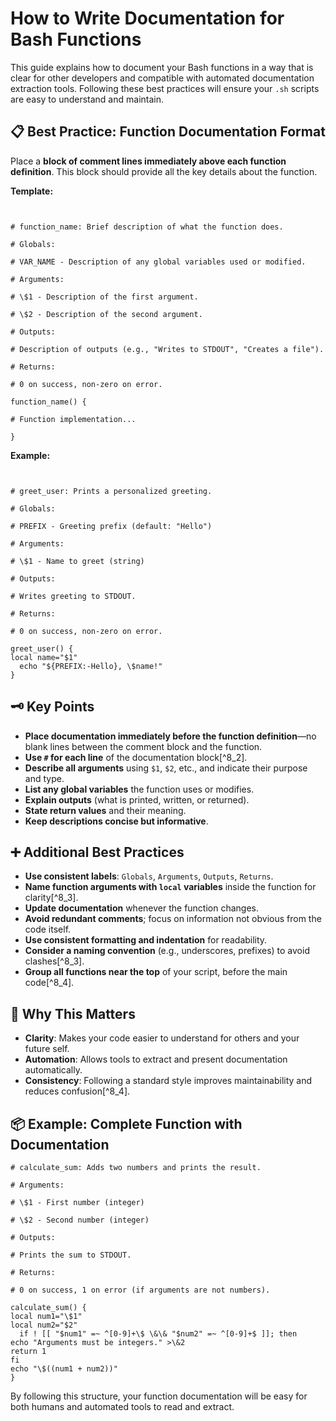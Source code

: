 # How to Write Documentation for Bash Functions

This guide explains how to document your Bash functions in a way that is clear for other developers and compatible with automated documentation extraction tools. Following these best practices will ensure your `.sh` scripts are easy to understand and maintain.


## 📋 Best Practice: Function Documentation Format

Place a **block of comment lines immediately above each function definition**. This block should provide all the key details about the function.

**Template:**

```


# function_name: Brief description of what the function does.

# Globals:

# VAR_NAME - Description of any global variables used or modified.

# Arguments:

# \$1 - Description of the first argument.

# \$2 - Description of the second argument.

# Outputs:

# Description of outputs (e.g., "Writes to STDOUT", "Creates a file").

# Returns:

# 0 on success, non-zero on error.

function_name() {

# Function implementation...

}

```

**Example:**

```


# greet_user: Prints a personalized greeting.

# Globals:

# PREFIX - Greeting prefix (default: "Hello")

# Arguments:

# \$1 - Name to greet (string)

# Outputs:

# Writes greeting to STDOUT.

# Returns:

# 0 on success, non-zero on error.

greet_user() {
local name="$1"
  echo "${PREFIX:-Hello}, \$name!"
}

```



## 🗝️ Key Points

- **Place documentation immediately before the function definition**—no blank lines between the comment block and the function.
- **Use `#` for each line** of the documentation block[^8_2].
- **Describe all arguments** using `$1`, `$2`, etc., and indicate their purpose and type.
- **List any global variables** the function uses or modifies.
- **Explain outputs** (what is printed, written, or returned).
- **State return values** and their meaning.
- **Keep descriptions concise but informative**.


## ➕ Additional Best Practices

- **Use consistent labels**: `Globals`, `Arguments`, `Outputs`, `Returns`.
- **Name function arguments with `local` variables** inside the function for clarity[^8_3].
- **Update documentation** whenever the function changes.
- **Avoid redundant comments**; focus on information not obvious from the code itself.
- **Use consistent formatting and indentation** for readability.
- **Consider a naming convention** (e.g., underscores, prefixes) to avoid clashes[^8_3].
- **Group all functions near the top** of your script, before the main code[^8_4].



## 📝 Why This Matters

- **Clarity**: Makes your code easier to understand for others and your future self.
- **Automation**: Allows tools to extract and present documentation automatically.
- **Consistency**: Following a standard style improves maintainability and reduces confusion[^8_4].



## 📦 Example: Complete Function with Documentation

```
# calculate_sum: Adds two numbers and prints the result.

# Arguments:

# \$1 - First number (integer)

# \$2 - Second number (integer)

# Outputs:

# Prints the sum to STDOUT.

# Returns:

# 0 on success, 1 on error (if arguments are not numbers).

calculate_sum() {
local num1="\$1"
local num2="$2"
  if ! [[ "$num1" =~ ^[0-9]+\$ \&\& "$num2" =~ ^[0-9]+$ ]]; then
echo "Arguments must be integers." >\&2
return 1
fi
echo "\$((num1 + num2))"
}

```

By following this structure, your function documentation will be easy for both humans and automated tools to read and extract.

